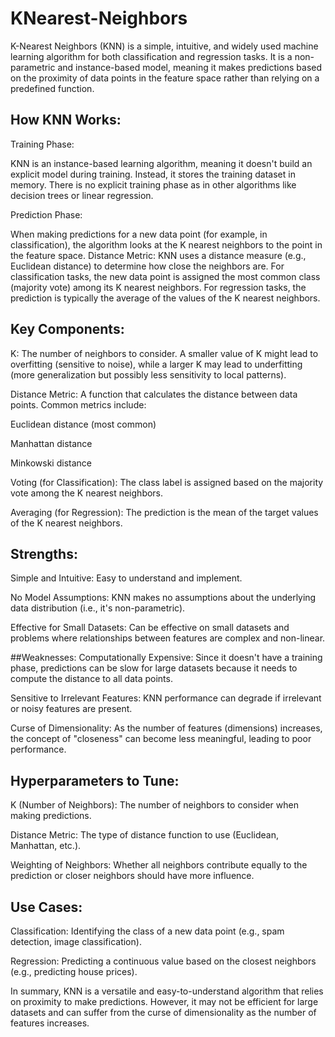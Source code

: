# KNearest-Neighbors

K-Nearest Neighbors (KNN) is a simple, intuitive, and widely used machine learning algorithm for both classification and regression tasks. It is a non-parametric and instance-based model, meaning it makes predictions based on the proximity of data points in the feature space rather than relying on a predefined function.

## How KNN Works:

Training Phase:

KNN is an instance-based learning algorithm, meaning it doesn't build an explicit model during training. Instead, it stores the training dataset in memory.
There is no explicit training phase as in other algorithms like decision trees or linear regression.

Prediction Phase:

When making predictions for a new data point (for example, in classification), the algorithm looks at the K nearest neighbors to the point in the feature space.
Distance Metric: KNN uses a distance measure (e.g., Euclidean distance) to determine how close the neighbors are.
For classification tasks, the new data point is assigned the most common class (majority vote) among its K nearest neighbors.
For regression tasks, the prediction is typically the average of the values of the K nearest neighbors.

## Key Components:
K: The number of neighbors to consider. A smaller value of K might lead to overfitting (sensitive to noise), while a larger K may lead to underfitting (more generalization but possibly less sensitivity to local patterns).

Distance Metric: A function that calculates the distance between data points. Common metrics include:

Euclidean distance (most common)

Manhattan distance

Minkowski distance

Voting (for Classification): The class label is assigned based on the majority vote among the K nearest neighbors.

Averaging (for Regression): The prediction is the mean of the target values of the K nearest neighbors.

## Strengths:
Simple and Intuitive: Easy to understand and implement.

No Model Assumptions: KNN makes no assumptions about the underlying data distribution (i.e., it's non-parametric).

Effective for Small Datasets: Can be effective on small datasets and problems where relationships between features are complex and non-linear.

##Weaknesses:
Computationally Expensive: Since it doesn't have a training phase, predictions can be slow for large datasets because it needs to compute the distance to all data points.

Sensitive to Irrelevant Features: KNN performance can degrade if irrelevant or noisy features are present.

Curse of Dimensionality: As the number of features (dimensions) increases, the concept of "closeness" can become less meaningful, leading to poor performance.

## Hyperparameters to Tune:
K (Number of Neighbors): The number of neighbors to consider when making predictions.

Distance Metric: The type of distance function to use (Euclidean, Manhattan, etc.).

Weighting of Neighbors: Whether all neighbors contribute equally to the prediction or closer neighbors should have more influence.

## Use Cases:
Classification: Identifying the class of a new data point (e.g., spam detection, image classification).

Regression: Predicting a continuous value based on the closest neighbors (e.g., predicting house prices).

In summary, KNN is a versatile and easy-to-understand algorithm that relies on proximity to make predictions. However, it may not be efficient for large datasets and can suffer from the curse of dimensionality as the number of features increases.
